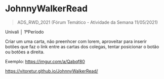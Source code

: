 # JohnnyWalkerRead
>ADS_RWD_2021 (Fórum Temático - Atividade da Semana 11/05/2021)

Univali │ 1ºPeríodo

Criar um uma carta, não preenhcer com lorem, aproveitar para inserir botões que faz o link entre as cartas dos colegas, tentar posicionar o botão ou botões a direita.

Exemplo: https://imgur.com/a/Qabqf80

https://vitoretur.github.io/JohnnyWalkerRead/
